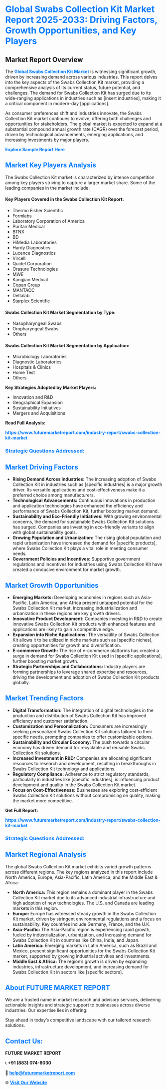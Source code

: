 <h1 style="color: #007BFF;">Global Swabs Collection Kit Market Report 2025-2033: Driving Factors, Growth Opportunities, and Key Players</h1>

<section id="overview">
<h2>Market Report Overview</h2>
<p>The <a href="https://www.futuremarketreport.com/industry-report/swabs-collection-kit-market" style="color: #007BFF; text-decoration: none;"><strong>Global Swabs Collection Kit Market</strong></a> is witnessing significant growth, driven by increasing demand across various industries. This report delves into the key aspects of the Swabs Collection Kit market, providing a comprehensive analysis of its current status, future potential, and challenges. The demand for Swabs Collection Kit has surged due to its wide-ranging applications in industries such as [insert industries], making it a critical component in modern-day [applications].</p>
<p>As consumer preferences shift and industries innovate, the Swabs Collection Kit market continues to evolve, offering both challenges and opportunities for stakeholders. The global market is expected to expand at a substantial compound annual growth rate (CAGR) over the forecast period, driven by technological advancements, emerging applications, and increasing investments by major players.</p>
</section>

<section id="overview">
<p><a href="https://www.futuremarketreport.com/request-sample/reportId=79355" style="color: #007BFF; text-decoration: none;"><strong>Explore Sample Report Here</strong></a></p>
</section>

<section id="key-players">
<h2 style="color: #007BFF;">Market Key Players Analysis</h2>
<p>The Swabs Collection Kit market is characterized by intense competition among key players striving to capture a larger market share. Some of the leading companies in the market include:</p>
<h4>Key Players Covered in the Swabs Collection Kit Report:</h4>
<ul><li>Thermo Fisher Scientific</li><li>Formlabs</li><li>Laboratory Corporation of America</li><li>Puritan Medical</li><li>BTNX</li><li>BD</li><li>HiMedia Laboratories</li><li>Hardy Diagnostics</li><li>Lucence Diagnostics</li><li>Vircell</li><li>Quidel Corporation</li><li>Orasure Technologies</li><li>MWE</li><li>Kangjian Medical</li><li>Copan Group</li><li>MANTACC</li><li>Deltalab</li><li>Starplex Scientific</li></ul>
<h4>Swabs Collection Kit Market Segmentation by Type:</h4>
<ul><li>Nasopharyngeal Swabs</li><li>Oropharyngeal Swabs</li><li>Others</li></ul>

<h4>Swabs Collection Kit Market Segmentation by Application:</h4>
<ul><li>Microbiology Laboratories</li><li>Diagnostic Laboratories</li><li>Hospitals &amp; Clinics</li><li>Home Test</li><li>Others</li></ul>
<p><strong>Key Strategies Adopted by Market Players:</strong></p>
<ul>
<li>Innovation and R&D</li>
<li>Geographical Expansion</li>
<li>Sustainability Initiatives</li>
<li>Mergers and Acquisitions</li>
</ul>
</section>

<section>
<p><strong>Read Full Analysis: </strong></p><a href="https://www.futuremarketreport.com/industry-report/swabs-collection-kit-market" style="color: #007BFF; text-decoration: none;"><strong>https://www.futuremarketreport.com/industry-report/swabs-collection-kit-market</strong></a>
<h3 style="color: #007BFF;">Strategic Questions Addressed:</h3>
</section>

<section id="driving-factors">
<h2 style="color: #007BFF;">Market Driving Factors</h2>
<ul>
<li><strong>Rising Demand Across Industries:</strong> The increasing adoption of Swabs Collection Kit in industries such as [specific industries] is a major growth driver. Its versatile applications and cost-effectiveness make it a preferred choice among manufacturers.</li>
<li><strong>Technological Advancements:</strong> Continuous innovations in production and application technologies have enhanced the efficiency and performance of Swabs Collection Kit, further boosting market demand.</li>
<li><strong>Sustainability and Eco-Friendly Initiatives:</strong> With growing environmental concerns, the demand for sustainable Swabs Collection Kit solutions has surged. Companies are investing in eco-friendly variants to align with global sustainability goals.</li>
<li><strong>Growing Population and Urbanization:</strong> The rising global population and rapid urbanization have increased the demand for [specific products], where Swabs Collection Kit plays a vital role in meeting consumer needs.</li>
<li><strong>Government Policies and Incentives:</strong> Supportive government regulations and incentives for industries using Swabs Collection Kit have created a conducive environment for market growth.</li>
</ul>
</section>

<section id="growth-opportunities">
<h2 style="color: #007BFF;">Market Growth Opportunities</h2>
<ul>
<li><strong>Emerging Markets:</strong> Developing economies in regions such as Asia-Pacific, Latin America, and Africa present untapped potential for the Swabs Collection Kit market. Increasing industrialization and urbanization in these regions are key growth drivers.</li>
<li><strong>Innovative Product Development:</strong> Companies investing in R&D to create innovative Swabs Collection Kit products with enhanced features and applications are likely to gain a competitive edge.</li>
<li><strong>Expansion into Niche Applications:</strong> The versatility of Swabs Collection Kit allows it to be utilized in niche markets such as [specific niches], creating opportunities for growth and diversification.</li>
<li><strong>E-commerce Growth:</strong> The rise of e-commerce platforms has created a surge in demand for Swabs Collection Kit used in [specific applications], further boosting market growth.</li>
<li><strong>Strategic Partnerships and Collaborations:</strong> Industry players are forming partnerships to leverage shared expertise and resources, driving the development and adoption of Swabs Collection Kit products globally.</li>
</ul>
</section>

<section id="trending-factors">
<h2 style="color: #007BFF;">Market Trending Factors</h2>
<ul>
<li><strong>Digital Transformation:</strong> The integration of digital technologies in the production and distribution of Swabs Collection Kit has improved efficiency and customer satisfaction.</li>
<li><strong>Customization and Personalization:</strong> Consumers are increasingly seeking personalized Swabs Collection Kit solutions tailored to their specific needs, prompting companies to offer customizable options.</li>
<li><strong>Sustainability and Circular Economy:</strong> The push towards a circular economy has driven demand for recyclable and reusable Swabs Collection Kit solutions.</li>
<li><strong>Increased Investment in R&D:</strong> Companies are allocating significant resources to research and development, resulting in breakthroughs in Swabs Collection Kit technology and applications.</li>
<li><strong>Regulatory Compliance:</strong> Adherence to strict regulatory standards, particularly in industries like [specific industries], is influencing product development and quality in the Swabs Collection Kit market.</li>
<li><strong>Focus on Cost-Effectiveness:</strong> Businesses are exploring cost-efficient Swabs Collection Kit solutions without compromising on quality, making the market more competitive.</li>
</ul>
</section>

<section>
<p><strong>Get Full Report: </strong></p><a href="https://www.futuremarketreport.com/industry-report/swabs-collection-kit-market" style="color: #007BFF; text-decoration: none;"><strong>https://www.futuremarketreport.com/industry-report/swabs-collection-kit-market</strong></a>
<h3 style="color: #007BFF;">Strategic Questions Addressed:</h3>
</section>


<section id="regional-analysis">
<h2 style="color: #007BFF;">Market Regional Analysis</h2>
<p>The global Swabs Collection Kit market exhibits varied growth patterns across different regions. The key regions analyzed in this report include North America, Europe, Asia-Pacific, Latin America, and the Middle East & Africa:</p>
<ul>
<li><strong>North America:</strong> This region remains a dominant player in the Swabs Collection Kit market due to its advanced industrial infrastructure and high adoption of new technologies. The U.S. and Canada are leading markets in this region.</li>
<li><strong>Europe:</strong> Europe has witnessed steady growth in the Swabs Collection Kit market, driven by stringent environmental regulations and a focus on sustainability. Key countries include Germany, France, and the U.K.</li>
<li><strong>Asia-Pacific:</strong> The Asia-Pacific region is experiencing rapid growth, fueled by industrialization, urbanization, and increasing demand for Swabs Collection Kit in countries like China, India, and Japan.</li>
<li><strong>Latin America:</strong> Emerging markets in Latin America, such as Brazil and Mexico, present significant opportunities for the Swabs Collection Kit market, supported by growing industrial activities and investments.</li>
<li><strong>Middle East & Africa:</strong> The region’s growth is driven by expanding industries, infrastructure development, and increasing demand for Swabs Collection Kit in sectors like [specific sectors].</li>
</ul>
</section>

<footer>
<h2 style="color: #007BFF;">About FUTURE MARKET REPORT</h2>
<p>We are a trusted name in market research and advisory services, delivering actionable insights and strategic support to businesses across diverse industries. Our expertise lies in offering:</p>

<p>Stay ahead in today’s competitive landscape with our tailored research solutions.</p>

<h2 style="color: #007BFF;">Contact Us:</h2>
<p><strong>FUTURE MARKET REPORT</strong></p>
<p>📞 <strong>+91 (883) 074-8030</strong></p>
<p>📧 <strong><a href="mailto:help@futuremarketreport.com" style="color: #007BFF;">help@futuremarketreport.com</a></strong></p>
<p>🌐 <strong><a href="https://www.futuremarketreport.com/" style="color: #007BFF;">Visit Our Website</a></strong></p>
</footer>